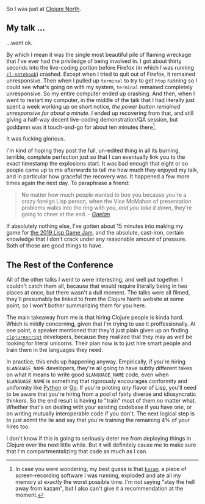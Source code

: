 So I was just at [Clojure North](https://clojurenorth.com/).

## My talk ...

...went ok.

By which I mean it was the single most beautiful pile of flaming wreckage that I've ever had the priviledge of being involved in. I got about thirty seconds into the live-coding portion before Firefox (in which I was running [`cl-notebook`](https://github.com/inaimathi/cl-notebook)) crashed. Except when I tried to quit out of Firefox, it remained unresponsive. Then when I pulled up `terminal` to try to get `htop` running so I could see what's going on with my system, `terminal` remained completely unresponsive. So my entire computer ended up crashing. And then, when I went to restart my computer, in the middle of the talk that I had literally just spent a week working up on short notice, _the power button remained unresponsive for about a minute_. I ended up recovering from that, and still giving a half-way decent live-coding demonstration/QA session, but goddamn was it touch-and-go for about ten minutes there[^in-case-you-were-wondering].

[^in-case-you-were-wondering]: In case you were wondering, my best guess is that [`kazam`](https://itsfoss.com/kazam-screen-recorder/), a piece of screen-recording software I was running, exploded and ate all my memory at exactly the worst possible time. I'm not saying "stay the hell away from kazam", but I also can't give it a recommendation at the moment.

It was fucking glorious.

I'm kind of hoping they post the full, un-edited thing in all its burning, terrible, complete perfection just so that I can eventually link you to the exact timestamp the explosions start. It was bad enough that eight or so people came up to me afterwards to tell me how much they enjoyed my talk, and in particular how graceful the recovery was. It happened a few more times again the next day. To paraphrase a friend:

> No matter how much people wanted to boo you because you're a crazy foreign Lisp person, when the Vice McMahon of presentation problems walks into the ring with you, _and you take it down_, they're going to cheer at the end. - [_Gaelan_](https://github.com/RobotDisco)

If absolutely nothing else, I've gotten about 15 minutes into making my game for [the 2019 Lisp Game Jam](https://itch.io/jam/lisp-game-jam-2019), and the absolute, cast-iron, certain knowledge that I don't crack under any reasonable amount of pressure. Both of those are good things to have.

## The Rest of the Conference

All of the other talks I went to were interesting, and well put together. I couldn't catch them all, because that would require literally being in two places at once, but there wasn't a dull moment. The talks were all filmed, they'll presumably be linked to from the Clojure North website at some point, so I won't bother summarizing them for you here.

The main takeaway from me is that hiring Clojure people is kinda hard. Which is mildly concerning, given that I'm trying to use it proffessionally. At one point, a speaker mentioned that they'd just plain given up on finding [`clojurescript`](https://clojurescript.org/) developers, because they realized that they may as well be looking for literal unicorns. Their plan now is to just hire smart people and train them in the languages they need.

In practice, this ends up happening anyway. Empirically, if you're hiring `$LANGUAGE_NAME` developers, they're all going to have subtly different takes on what it means to write good `$LANGUAGE_NAME` code, even when `$LANGUAGE_NAME` is something that rigorously encourages conformity and uniformity like [Python](https://www.python.org/) or [Go](https://golang.org/). If you're piloting _any_ flavor of Lisp, you'll need to be aware that you're hiring from a pool of fairly diverse and idiosyncratic thinkers. So the end result is having to "train" most of them no matter what. Whether that's on dealing with your existing codebase if you have one, or on writing mutually interoperable code if you don't. The next logical step is to just admit the lie and say that you're training the remaining 4% of your hires too.

I don't know if this is going to seriously deter me from deploying things in Clojure over the next little while. But it will definitely cause me to make sure that I'm compartmentalizing that code as much as I can.
